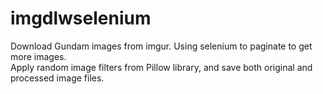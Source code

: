 # imgdlwselenium
Download Gundam images from imgur. Using selenium to paginate to get more images.  
Apply random image filters from Pillow library, and save both original and processed image files.
